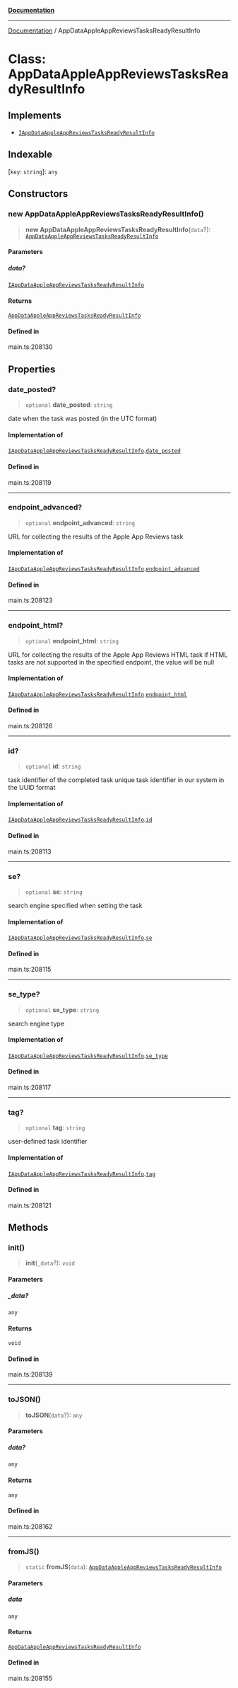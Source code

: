 [**Documentation**](../README.md)

***

[Documentation](../README.md) / AppDataAppleAppReviewsTasksReadyResultInfo

# Class: AppDataAppleAppReviewsTasksReadyResultInfo

## Implements

- [`IAppDataAppleAppReviewsTasksReadyResultInfo`](../interfaces/IAppDataAppleAppReviewsTasksReadyResultInfo.md)

## Indexable

 \[`key`: `string`\]: `any`

## Constructors

### new AppDataAppleAppReviewsTasksReadyResultInfo()

> **new AppDataAppleAppReviewsTasksReadyResultInfo**(`data`?): [`AppDataAppleAppReviewsTasksReadyResultInfo`](AppDataAppleAppReviewsTasksReadyResultInfo.md)

#### Parameters

##### data?

[`IAppDataAppleAppReviewsTasksReadyResultInfo`](../interfaces/IAppDataAppleAppReviewsTasksReadyResultInfo.md)

#### Returns

[`AppDataAppleAppReviewsTasksReadyResultInfo`](AppDataAppleAppReviewsTasksReadyResultInfo.md)

#### Defined in

main.ts:208130

## Properties

### date\_posted?

> `optional` **date\_posted**: `string`

date when the task was posted (in the UTC format)

#### Implementation of

[`IAppDataAppleAppReviewsTasksReadyResultInfo`](../interfaces/IAppDataAppleAppReviewsTasksReadyResultInfo.md).[`date_posted`](../interfaces/IAppDataAppleAppReviewsTasksReadyResultInfo.md#date_posted)

#### Defined in

main.ts:208119

***

### endpoint\_advanced?

> `optional` **endpoint\_advanced**: `string`

URL for collecting the results of the Apple App Reviews task

#### Implementation of

[`IAppDataAppleAppReviewsTasksReadyResultInfo`](../interfaces/IAppDataAppleAppReviewsTasksReadyResultInfo.md).[`endpoint_advanced`](../interfaces/IAppDataAppleAppReviewsTasksReadyResultInfo.md#endpoint_advanced)

#### Defined in

main.ts:208123

***

### endpoint\_html?

> `optional` **endpoint\_html**: `string`

URL for collecting the results of the Apple App Reviews HTML task
if HTML tasks are not supported in the specified endpoint, the value will be null

#### Implementation of

[`IAppDataAppleAppReviewsTasksReadyResultInfo`](../interfaces/IAppDataAppleAppReviewsTasksReadyResultInfo.md).[`endpoint_html`](../interfaces/IAppDataAppleAppReviewsTasksReadyResultInfo.md#endpoint_html)

#### Defined in

main.ts:208126

***

### id?

> `optional` **id**: `string`

task identifier of the completed task
unique task identifier in our system in the UUID format

#### Implementation of

[`IAppDataAppleAppReviewsTasksReadyResultInfo`](../interfaces/IAppDataAppleAppReviewsTasksReadyResultInfo.md).[`id`](../interfaces/IAppDataAppleAppReviewsTasksReadyResultInfo.md#id)

#### Defined in

main.ts:208113

***

### se?

> `optional` **se**: `string`

search engine specified when setting the task

#### Implementation of

[`IAppDataAppleAppReviewsTasksReadyResultInfo`](../interfaces/IAppDataAppleAppReviewsTasksReadyResultInfo.md).[`se`](../interfaces/IAppDataAppleAppReviewsTasksReadyResultInfo.md#se)

#### Defined in

main.ts:208115

***

### se\_type?

> `optional` **se\_type**: `string`

search engine type

#### Implementation of

[`IAppDataAppleAppReviewsTasksReadyResultInfo`](../interfaces/IAppDataAppleAppReviewsTasksReadyResultInfo.md).[`se_type`](../interfaces/IAppDataAppleAppReviewsTasksReadyResultInfo.md#se_type)

#### Defined in

main.ts:208117

***

### tag?

> `optional` **tag**: `string`

user-defined task identifier

#### Implementation of

[`IAppDataAppleAppReviewsTasksReadyResultInfo`](../interfaces/IAppDataAppleAppReviewsTasksReadyResultInfo.md).[`tag`](../interfaces/IAppDataAppleAppReviewsTasksReadyResultInfo.md#tag)

#### Defined in

main.ts:208121

## Methods

### init()

> **init**(`_data`?): `void`

#### Parameters

##### \_data?

`any`

#### Returns

`void`

#### Defined in

main.ts:208139

***

### toJSON()

> **toJSON**(`data`?): `any`

#### Parameters

##### data?

`any`

#### Returns

`any`

#### Defined in

main.ts:208162

***

### fromJS()

> `static` **fromJS**(`data`): [`AppDataAppleAppReviewsTasksReadyResultInfo`](AppDataAppleAppReviewsTasksReadyResultInfo.md)

#### Parameters

##### data

`any`

#### Returns

[`AppDataAppleAppReviewsTasksReadyResultInfo`](AppDataAppleAppReviewsTasksReadyResultInfo.md)

#### Defined in

main.ts:208155
